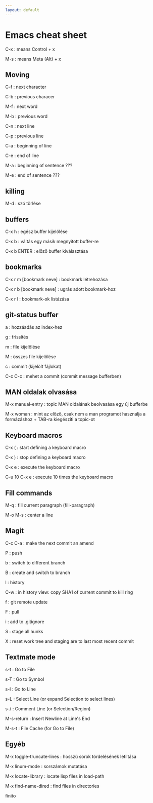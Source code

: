 ```yaml
---
layout: default
---
```


Emacs cheat sheet
=================

C-x
: means Control + x

M-s
: means Meta (Alt) + x

Moving
------

C-f
: next character

C-b
: previous characer

M-f
: next word

M-b
: previous word

C-n
: next line

C-p
: previous line

C-a
: beginning of line

C-e
: end of line

M-a
: beginning of sentence ???

M-e
: end of sentence ???

killing
-------

M-d
: szó törlése

buffers
-------

C-x h
: egész buffer kijelölése

C-x b
: váltás egy másik megnyitott buffer-re

C-x b ENTER
: előző buffer kiválasztása

bookmarks
---------

C-x r m [bookmark neve]
: bookmark létrehozása

C-x r b [bookmark neve]
: ugrás adott bookmark-hoz

C-x r l
: bookmark-ok listázása

git-status buffer
-----------------

a
: hozzáadás az index-hez

g
: frissítés

m
: file kijelölése

M
: összes file kijelölése

c
: commit (kijelölt fájlokat)

C-c C-c
: mehet a commit (commit message bufferben)

MAN oldalak olvasása
--------------------

M-x manual-entry
: topic MAN oldalának beolvasása egy új bufferbe

M-x woman
: mint az előző, csak nem a man programot használja a formázáshoz + TAB-ra kiegészíti a topic-ot

Keyboard macros
---------------

C-x (
: start defining a keyboard macro

C-x )
: stop defining a keyboard macro

C-x e
: execute the keyboard macro

C-u 10 C-x e
: execute 10 times the keyboard macro

Fill commands
-------------

M-q
: fill current paragraph (fill-paragraph)

M-o M-s
: center a line

Magit
-----

C-c C-a
: make the next commit an amend

P
: push

b
: switch to different branch

B
: create and switch to branch

l
: history

C-w
: in history view: copy SHA1 of current commit to kill ring

f
: git remote update

F
: pull

i
: add to .gitignore

S
: stage all hunks

X
: reset work tree and staging are to last most recent commit

Textmate mode
-------------

s-t
: Go to File

s-T
: Go to Symbol

s-l
: Go to Line

s-L
: Select Line (or expand Selection to select lines)

s-/
: Comment Line (or Selection/Region)

M-s-return
: Insert Newline at Line's End

M-s-t
: File Cache (for Go to File)

Egyéb
-----

M-x toggle-truncate-lines
: hosszú sorok tördelésének letiltása

M-x linum-mode
: sorszámok mutatása

M-x locate-library
: locate lisp files in load-path

M-x find-name-dired
: find files in directories

finito
